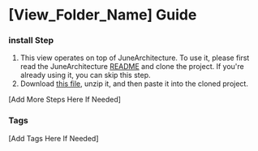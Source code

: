 # [View_Folder_Name] Guide

### install Step

1. This view operates on top of JuneArchitecture. To use it, please first read the
   JuneArchitecture [README](https://github.com/melodysdreamj/JuneArchitecture) and clone the project. If you're already
   using it, you can skip this step.
2. Download [this file](https://june-arch-asset.pages.dev/pages/without_navigation_bar/[View_Folder_Name].zip), unzip
   it, and then paste it into the cloned project.

[Add More Steps Here If Needed]

### Tags
[Add Tags Here If Needed]